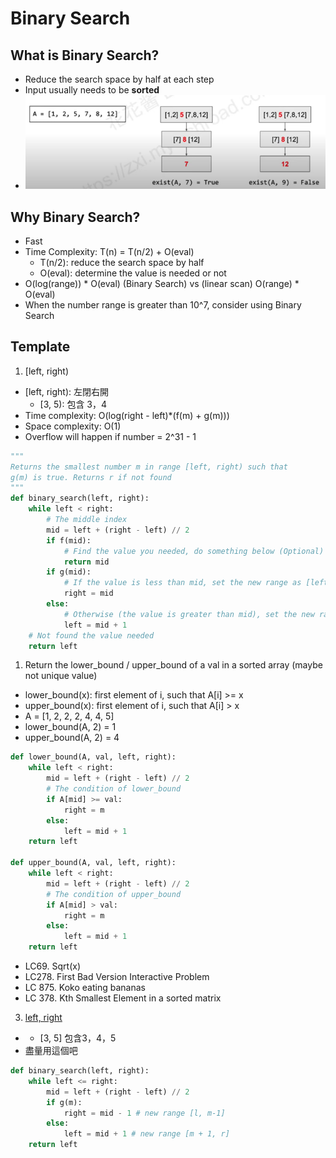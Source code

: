 # Binary Search
## What is Binary Search?
* Reduce the search space by half at each step
* Input usually needs to be **sorted**
* ![Binary Search Visualization](../Src/BinarySearchExample.png)
## Why Binary Search?
* Fast
* Time Complexity: T(n) = T(n/2) + O(eval)
  * T(n/2): reduce the search space by half
  * O(eval): determine the value is needed or not
* O(log(range)) * O(eval) (Binary Search) vs (linear scan) O(range) * O(eval) 
* When the number range is greater than 10^7, consider using Binary Search

## Template
1. [left, right)
* [left, right): 左閉右開
  * [3, 5):  包含 3，4
* Time complexity: O(log(right - left)*(f(m) + g(m)))
* Space complexity: O(1)
* Overflow will happen if number = 2^31 - 1
```python
"""
Returns the smallest number m in range [left, right) such that
g(m) is true. Returns r if not found
"""
def binary_search(left, right):
    while left < right:
        # The middle index
        mid = left + (right - left) // 2
        if f(mid): 
            # Find the value you needed, do something below (Optional)
            return mid
        if g(mid):
            # If the value is less than mid, set the new range as [left, mid)
            right = mid
        else:
            # Otherwise (the value is greater than mid), set the new range as [mid + 1, right)
            left = mid + 1
    # Not found the value needed
    return left 
```

1. Return the lower_bound / upper_bound of a val in a sorted array (maybe not unique value)
* lower_bound(x): first element of i, such that A[i] >= x
* upper_bound(x): first element of i, such that A[i] > x
* A = [1, 2, 2, 2, 4, 4, 5]
* lower_bound(A, 2) = 1
* upper_bound(A, 2) = 4
```python
def lower_bound(A, val, left, right):
    while left < right:
        mid = left + (right - left) // 2
        # The condition of lower_bound
        if A[mid] >= val:
            right = m
        else:
            left = mid + 1
    return left

def upper_bound(A, val, left, right):
    while left < right:
        mid = left + (right - left) // 2
        # The condition of upper_bound
        if A[mid] > val:
            right = m
        else:
            left = mid + 1
    return left
```
* LC69. Sqrt(x)
* LC278. First Bad Version Interactive Problem
* LC 875. Koko eating bananas
* LC 378. Kth Smallest Element in a sorted matrix

3. [left, right]
* [left, right]: 左閉右閉
  * [3, 5] 包含3，4，5
* 盡量用這個吧
```python
def binary_search(left, right):
    while left <= right:
        mid = left + (right - left) // 2
        if g(m):
            right = mid - 1 # new range [l, m-1]
        else:
            left = mid + 1 # new range [m + 1, r]
    return left
```